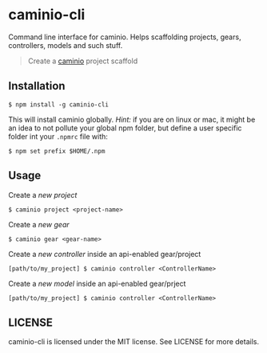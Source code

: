 # caminio-cli

Command line interface for caminio. Helps scaffolding projects, gears, controllers, models and such stuff.

> Create a [caminio](https://github.com/caminio/caminio) project scaffold

## Installation

    $ npm install -g caminio-cli

This will install caminio globally. *Hint:* if you are on linux or mac, it might be an idea
to not pollute your global npm folder, but define a user specific folder int your `.npmrc`
file with:

    $ npm set prefix $HOME/.npm

## Usage

Create a *new project*

    $ caminio project <project-name>

Create a *new gear*

    $ caminio gear <gear-name>

Create a *new controller* inside an api-enabled gear/project

    [path/to/my_project] $ caminio controller <ControllerName>

Create a *new model* inside an api-enabled gear/prject

    [path/to/my_project] $ caminio controller <ControllerName>

## LICENSE

caminio-cli is licensed under the MIT license. See LICENSE for more details.
